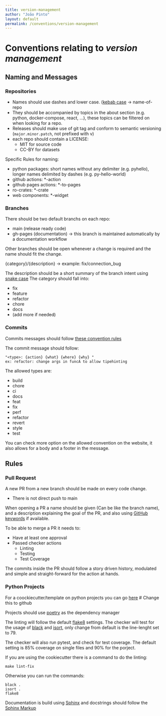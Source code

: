 ```yaml
---
title: version-management
author: "João Pinto"
layout: default
permalink: /conventions/version-management
---
```


# Conventions relating to _version management_

## Naming and Messages

### Repositories

- Names should use dashes and lower case. ([kebab case](<[http://example.com](https://en.wikipedia.org/wiki/Letter_case#Kebab_case)>) -> name-of-repo
- They should be accompanied by topics in the about section (e.g. python, docker-compose, react, ...), these topics can be filtered on when looking for a repo.
- Releases should make use of git tag and conform to semantic versioning (`major.minor.patch`, not prefixed with v)
- each repo should contain a LICENSE:
  - MIT for source code
  - CC-BY for datasets

Specific Rules for naming:

- python packages: short names without any delimiter (e.g. pyhello), longer names delimited by dashes (e.g. py-hello-world)
- github actions: \*-action
- github pages actions: \*-to-pages
- ro-crates: \*-crate
- web components: \*-widget

### Branches

There should be two default branchs on each repo:

- main (release ready code)
- gh-pages (documentation) -> this branch is maintained automatically by a documentation workflow

Other branches should be open whenever a change is required and the name should fit the change.

{category}/{description} -> example: fix/connection_bug

The description should be a short summary of the branch intent using [snake case](https://en.wikipedia.org/wiki/Letter_case#Snake_case)
The category should fall into:

- fix
- feature
- refactor
- chore
- docs
- (add more if needed)

### Commits

Commits messages should follow [these convention rules](https://www.conventionalcommits.org/en/v1.0.0/)

The commit message should follow:

    "<type>: {action} {what} {where} {why} "
    ex: refactor: change args in funcA to allow tipehinting

The allowed types are:

- build
- chore
- ci
- docs
- feat
- fix
- perf
- refactor
- revert
- style
- test

You can check more option on the allowed convention on the website, it also allows for a body and a footer in the message.

## Rules

### Pull Request

A new PR from a new branch should be made on every code change.

- There is not direct push to main

When opening a PR a name should be given (Can be like the branch name), and a description explaining the goal of the PR, and also using [GitHub keywords](https://docs.github.com/en/get-started/writing-on-github/working-with-advanced-formatting/using-keywords-in-issues-and-pull-requests#linking-a-pull-request-to-an-issue) if available.

To be able to merge a PR it needs to:

- Have at least one approval
- Passed checker actions
  - Linting
  - Testing
  - Test Coverage

The commits inside the PR should follow a story driven history, modulated and simple and straight-forward for the action at hands.

### Python Projects

For a coockiecutter/template on python projects you can go [here](https://gitlab.vliz.be/datac/templating/cookiecutter-py-module) # Change this to github

Projects should use [poetry](https://python-poetry.org/docs/) as the dependency manager

The linting will follow the default [flake8](https://github.com/PyCQA/flake8) settings.
The checker will test for the usage of [black](https://github.com/psf/black) and [isort](https://github.com/PyCQA/isort), only change from default is the line-lenght set to 79.

The checker will also run pytest, and check for test coverage. The default setting is 85% coverage on single files and 90% for the porject.

If you are using the cookiecutter there is a command to do the linting:

    make lint-fix

Otherwise you can run the commands:

    black .
    isort .
    flake8

Documentation is build using [Sphinx](https://www.sphinx-doc.org/en/master/) and docstrings should follow the [Sphinx Markup](https://www.sphinx-doc.org/en/master/usage/restructuredtext/domains.html#python-signatures)
